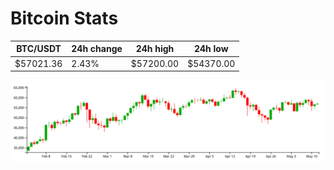 # Bitcoin Stats

BTC/USDT|24h change|24h high|24h low|
|---|---|---|---|
|$57021.36|2.43%|$57200.00|$54370.00|

<img src="./chart.svg">
